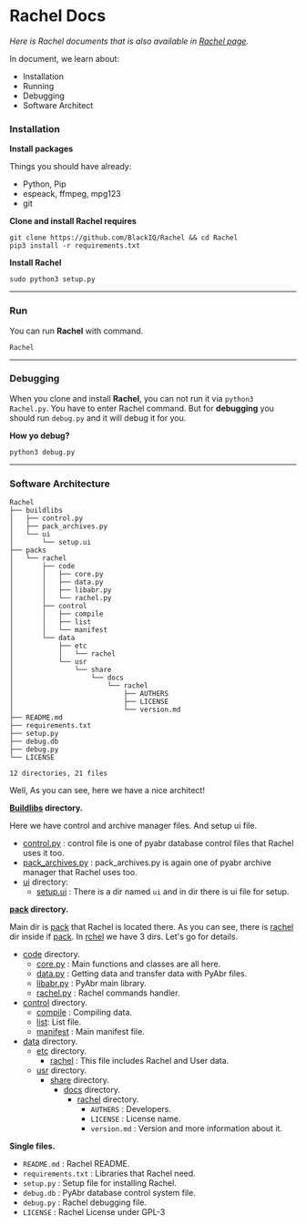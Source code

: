 # Rachel Docs

*Here is Rachel documents that is also available in [Rachel page](https://BlackIQ.github.io/Rachel).*

In document, we learn about:
- Installation
- Running
- Debugging
- Software Architect

### Installation

**Install packages**

Things you should have already:

- Python, Pip
- espeack, ffmpeg, mpg123
- git

**Clone and install Rachel requires**

```
git clone https://github.com/BlackIQ/Rachel && cd Rachel
pip3 install -r requirements.txt
```

**Install Rachel**

```
sudo python3 setup.py
```

---

### Run

You can run **Rachel** with command.

```
Rachel
```

---

### Debugging

When you clone and install **Rachel**, you can not run it via `python3 Rachel.py`. You have to enter Rachel command. But
for **debugging** you should run `debug.py` and it will debug it for you.

**How yo debug?**

```
python3 debug.py
```

---

### Software Architecture

```
Rachel
├── buildlibs
│   ├── control.py
│   ├── pack_archives.py
│   └── ui
│       └── setup.ui
├── packs
│   └── rachel
│       ├── code
│       │   ├── core.py
│       │   ├── data.py
│       │   ├── libabr.py
│       │   └── rachel.py
│       ├── control
│       │   ├── compile
│       │   ├── list
│       │   └── manifest
│       └── data
│           ├── etc
│           │   └── rachel
│           └── usr
│               └── share
│                   └── docs
│                       └── rachel
│                           ├── AUTHERS
│                           ├── LICENSE
│                           └── version.md
├── README.md
├── requirements.txt
├── setup.py
├── debug.db
├── debug.py
└── LICENSE

12 directories, 21 files
```

Well, As you can see, here we have a nice architect!

**[Buildlibs](https://github.com/BlackIQ/Rachel/tree/master/buildlibs) directory.**

Here we have control and archive manager files. And setup ui file.

- [control.py](https://github.com/BlackIQ/Rachel/tree/master/buildlibs/pack_archives.py) : control file is one of pyabr database control files that Rachel uses it too.
- [pack_archives.py](https://github.com/BlackIQ/Rachel/tree/master/buildlibs/pack_archives.py) : pack_archives.py is again one of pyabr archive manager that Rachel uses too.
- [ui](https://github.com/BlackIQ/Rachel/tree/master/buildlibs/ui) directory:
  - [setup.ui](https://github.com/BlackIQ/Rachel/tree/master/buildlibs/ui/setup.ui) : There is a dir named `ui` and in dir there is ui file for setup.

**[pack](https://github.com/BlackIQ/Rachel/tree/master/pack) directory.**

Main dir is [pack](https://github.com/BlackIQ/Rachel/tree/master/pack) that Rachel is located there. As you can see, there is [rachel](https://github.com/BlackIQ/Rachel/tree/master/pack/rachel) dir inside if [pack](https://github.com/BlackIQ/Rachel/tree/master/pack).
In [rchel](https://github.com/BlackIQ/Rachel/tree/master/rachel) we have 3 dirs. Let's go for details.

- [code](https://github.com/BlackIQ/Rachel/tree/master/pack/code) directory.
  - [core.py](https://github.com/BlackIQ/Rachel/tree/master/pack/code/core.py) : Main functions and classes are all here.
  - [data.py](https://github.com/BlackIQ/Rachel/tree/master/pack/code/data.py) : Getting data and transfer data with PyAbr files.
  - [libabr.py](https://github.com/BlackIQ/Rachel/tree/master/pack/code/libabr.py) : PyAbr main library.
  - [rachel.py](https://github.com/BlackIQ/Rachel/tree/master/pack/code/rachel.py) : Rachel commands handler.
- [control](https://github.com/BlackIQ/Rachel/tree/master/pack/control) directory.
  - [compile](https://github.com/BlackIQ/Rachel/tree/master/pack/control/compile) : Compiling data.
  - [list](https://github.com/BlackIQ/Rachel/tree/master/pack/control/list): List file.
  - [manifest](https://github.com/BlackIQ/Rachel/tree/master/pack/control/manifest) : Main manifest file.
- [data](https://github.com/BlackIQ/Rachel/tree/master/pack/control/data) directory.
  - [etc](https://github.com/BlackIQ/Rachel/tree/master/pack/control/data/etc) directory.
    - [rachel](https://github.com/BlackIQ/Rachel/tree/master/pack/control/data/etc/rachel) : This file includes Rachel and User data.
  - [usr](https://github.com/BlackIQ/Rachel/tree/master/pack/control/data/usr) directory.
    - [share](https://github.com/BlackIQ/Rachel/tree/master/pack/control/usr/share) directory.
      - [docs](https://github.com/BlackIQ/Rachel/tree/master/pack/control/usr/share/docs) directory.
        - [rachel](https://github.com/BlackIQ/Rachel/tree/master/pack/control/usr/share/docs/rachel) directory.
          - `AUTHERS` : Developers.
          - `LICENSE` : License name.
          - `version.md` : Version and more information about it.

**Single files.**

- `README.md` : Rachel README.
- `requirements.txt` : Libraries that Rachel need.
- `setup.py` : Setup file for installing Rachel.
- `debug.db` : PyAbr database control system file.
- `debug.py` : Rachel debugging file.
- `LICENSE` : Rachel License under GPL-3